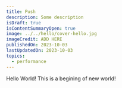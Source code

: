 ```yaml
---
title: Push
description: Some description
isDraft: true
isContentSummaryOpen: true
image: ../../hello/cover-hello.jpg
imageCredit: ADD HERE
publishedOn: 2023-10-03
lastUpdatedOn: 2023-10-03
topics:
  - performance
---
```


Hello World! This is a begining of new world!
